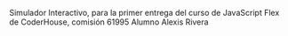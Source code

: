 Simulador Interactivo, para la primer entrega del curso de JavaScript Flex de CoderHouse, comisión 61995
Alumno Alexis Rivera

